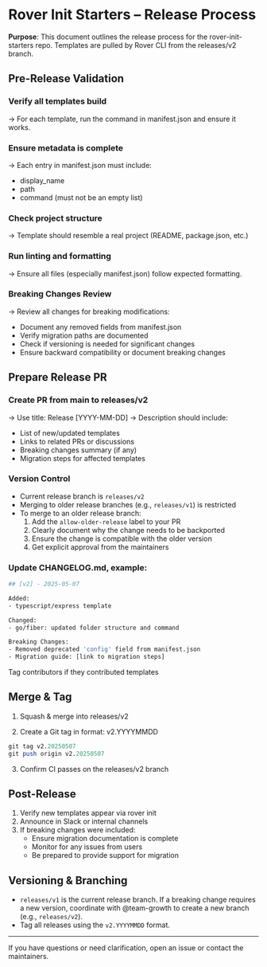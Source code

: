 # Rover Init Starters – Release Process

**Purpose**: This document outlines the release process for the rover-init-starters repo. Templates are pulled by Rover CLI from the releases/v2 branch.

## Pre-Release Validation

### Verify all templates build
→ For each template, run the command in manifest.json and ensure it works.

### Ensure metadata is complete
→ Each entry in manifest.json must include:
- display_name
- path
- command (must not be an empty list)

### Check project structure
→ Template should resemble a real project (README, package.json, etc.)

### Run linting and formatting
→ Ensure all files (especially manifest.json) follow expected formatting.

### Breaking Changes Review
→ Review all changes for breaking modifications:
- Document any removed fields from manifest.json
- Verify migration paths are documented
- Check if versioning is needed for significant changes
- Ensure backward compatibility or document breaking changes

## Prepare Release PR

### Create PR from main to releases/v2
→ Use title: Release [YYYY-MM-DD]
→ Description should include:
- List of new/updated templates
- Links to related PRs or discussions
- Breaking changes summary (if any)
- Migration steps for affected templates

### Version Control
- Current release branch is `releases/v2`
- Merging to older release branches (e.g., `releases/v1`) is restricted
- To merge to an older release branch:
  1. Add the `allow-older-release` label to your PR
  2. Clearly document why the change needs to be backported
  3. Ensure the change is compatible with the older version
  4. Get explicit approval from the maintainers

### Update CHANGELOG.md, example:

```bash
## [v2] - 2025-05-07

Added:
- typescript/express template

Changed:
- go/fiber: updated folder structure and command

Breaking Changes:
- Removed deprecated 'config' field from manifest.json
- Migration guide: [link to migration steps]
```

Tag contributors if they contributed templates

## Merge & Tag

1. Squash & merge into releases/v2

2. Create a Git tag in format: v2.YYYYMMDD

```perl
git tag v2.20250507
git push origin v2.20250507
```

3. Confirm CI passes on the releases/v2 branch

## Post-Release

1. Verify new templates appear via rover init
2. Announce in Slack or internal channels
3. If breaking changes were included:
   - Ensure migration documentation is complete
   - Monitor for any issues from users
   - Be prepared to provide support for migration

## Versioning & Branching

- `releases/v1` is the current release branch. If a breaking change requires a new version, coordinate with @team-growth to create a new branch (e.g., `releases/v2`).
- Tag all releases using the `v2.YYYYMMDD` format.

---

If you have questions or need clarification, open an issue or contact the maintainers.

